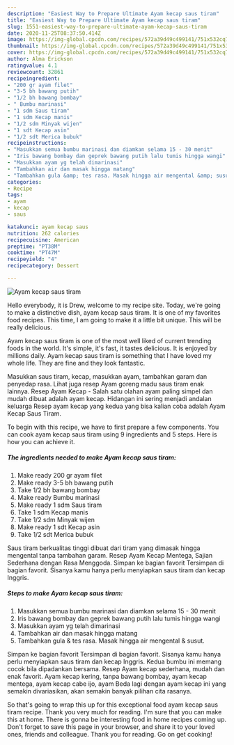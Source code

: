 ```yaml
---
description: "Easiest Way to Prepare Ultimate Ayam kecap saus tiram"
title: "Easiest Way to Prepare Ultimate Ayam kecap saus tiram"
slug: 1551-easiest-way-to-prepare-ultimate-ayam-kecap-saus-tiram
date: 2020-11-25T08:37:50.414Z
image: https://img-global.cpcdn.com/recipes/572a39d49c499141/751x532cq70/ayam-kecap-saus-tiram-foto-resep-utama.jpg
thumbnail: https://img-global.cpcdn.com/recipes/572a39d49c499141/751x532cq70/ayam-kecap-saus-tiram-foto-resep-utama.jpg
cover: https://img-global.cpcdn.com/recipes/572a39d49c499141/751x532cq70/ayam-kecap-saus-tiram-foto-resep-utama.jpg
author: Alma Erickson
ratingvalue: 4.1
reviewcount: 32861
recipeingredient:
- "200 gr ayam filet"
- "3-5 bh bawang putih"
- "1/2 bh bawang bombay"
- " Bumbu marinasi"
- "1 sdm Saus tiram"
- "1 sdm Kecap manis"
- "1/2 sdm Minyak wijen"
- "1 sdt Kecap asin"
- "1/2 sdt Merica bubuk"
recipeinstructions:
- "Masukkan semua bumbu marinasi dan diamkan selama 15 - 30 menit"
- "Iris bawang bombay dan geprek bawang putih lalu tumis hingga wangi"
- "Masukkan ayam yg telah dimarinasi"
- "Tambahkan air dan masak hingga matang"
- "Tambahkan gula &amp; tes rasa. Masak hingga air mengental &amp; susut."
categories:
- Recipe
tags:
- ayam
- kecap
- saus

katakunci: ayam kecap saus 
nutrition: 262 calories
recipecuisine: American
preptime: "PT38M"
cooktime: "PT47M"
recipeyield: "4"
recipecategory: Dessert

---
```



![Ayam kecap saus tiram](https://img-global.cpcdn.com/recipes/572a39d49c499141/751x532cq70/ayam-kecap-saus-tiram-foto-resep-utama.jpg)

Hello everybody, it is Drew, welcome to my recipe site. Today, we're going to make a distinctive dish, ayam kecap saus tiram. It is one of my favorites food recipes. This time, I am going to make it a little bit unique. This will be really delicious.

Ayam kecap saus tiram is one of the most well liked of current trending foods in the world. It's simple, it's fast, it tastes delicious. It is enjoyed by millions daily. Ayam kecap saus tiram is something that I have loved my whole life. They are fine and they look fantastic.

Masukkan saus tiram, kecap, masukkan ayam, tambahkan garam dan penyedap rasa. Lihat juga resep Ayam goreng madu saus tiram enak lainnya. Resep Ayam Kecap - Salah satu olahan ayam paling simpel dan mudah dibuat adalah ayam kecap. Hidangan ini sering menjadi andalan keluarga Resep ayam kecap yang kedua yang bisa kalian coba adalah Ayam Kecap Saus Tiram.


To begin with this recipe, we have to first prepare a few components. You can cook ayam kecap saus tiram using 9 ingredients and 5 steps. Here is how you can achieve it.

<!--inarticleads1-->

##### The ingredients needed to make Ayam kecap saus tiram:

1. Make ready 200 gr ayam filet
1. Make ready 3-5 bh bawang putih
1. Take 1/2 bh bawang bombay
1. Make ready  Bumbu marinasi
1. Make ready 1 sdm Saus tiram
1. Take 1 sdm Kecap manis
1. Take 1/2 sdm Minyak wijen
1. Make ready 1 sdt Kecap asin
1. Take 1/2 sdt Merica bubuk


Saus tiram berkualitas tinggi dibuat dari tiram yang dimasak hingga mengental tanpa tambahan garam. Resep Ayam Kecap Mentega, Sajian Sederhana dengan Rasa Menggoda. Simpan ke bagian favorit Tersimpan di bagian favorit. Sisanya kamu hanya perlu menyiapkan saus tiram dan kecap Inggris. 

<!--inarticleads2-->

##### Steps to make Ayam kecap saus tiram:

1. Masukkan semua bumbu marinasi dan diamkan selama 15 - 30 menit
1. Iris bawang bombay dan geprek bawang putih lalu tumis hingga wangi
1. Masukkan ayam yg telah dimarinasi
1. Tambahkan air dan masak hingga matang
1. Tambahkan gula &amp; tes rasa. Masak hingga air mengental &amp; susut.


Simpan ke bagian favorit Tersimpan di bagian favorit. Sisanya kamu hanya perlu menyiapkan saus tiram dan kecap Inggris. Kedua bumbu ini memang cocok bila dipadankan bersama. Resep Ayam kecap sederhana, mudah dan enak favorit. Ayam kecap kering, tanpa bawang bombay, ayam kecap mentega, ayam kecap cabe ijo, ayam Beda lagi dengan ayam kecap ini yang semakin divariasikan, akan semakin banyak pilihan cita rasanya. 

So that's going to wrap this up for this exceptional food ayam kecap saus tiram recipe. Thank you very much for reading. I'm sure that you can make this at home. There is gonna be interesting food in home recipes coming up. Don't forget to save this page in your browser, and share it to your loved ones, friends and colleague. Thank you for reading. Go on get cooking!
